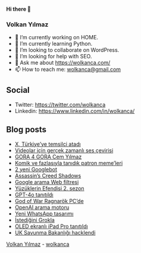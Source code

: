#### Hi there 👋

### Volkan Yılmaz

- 🔭 I’m currently working on HOME.
- 🌱 I’m currently learning Python.
- 👯 I’m looking to collaborate on WordPress.
- 🤔 I’m looking for help with SEO.
- 💬 Ask me about https://wolkanca.com/
- 📫 How to reach me: wolkanca@gmail.com

## Social
- Twitter: https://twitter.com/wolkanca
- Linkedin: https://www.linkedin.com/in/wolkanca/



## Blog posts
<!-- BLOG-POST-LIST:START -->
- [X, Türkiye’ye temsilci atadı](https://wolkanca.com/x-turkiyeye-temsilci-atadi/)
- [Videolar için gerçek zamanlı ses çevirisi](https://wolkanca.com/videolar-icin-gercek-zamanli-ses-cevirisi/)
- [GORA 4 GORA Cem Yılmaz](https://wolkanca.com/gora-4-gora-cem-yilmaz/)
- [Komik ve fazlasıyla tanıdık patron meme’leri](https://wolkanca.com/komik-ve-fazlasiyla-tanidik-patron-memeleri/)
- [2 yeni Googlebot](https://wolkanca.com/2-yeni-googlebot/)
- [Assassin’s Creed Shadows](https://wolkanca.com/assassins-creed-shadows/)
- [Google arama Web filtresi](https://wolkanca.com/google-arama-web-filtresi/)
- [Yüzüklerin Efendisi 2. sezon](https://wolkanca.com/yuzuklerin-efendisi-2-sezon/)
- [GPT-4o tanıtıldı](https://wolkanca.com/gpt-4o-tanitildi/)
- [God of War Ragnarök PC’de](https://wolkanca.com/god-of-war-ragnarok-pcde/)
- [OpenAI arama motoru](https://wolkanca.com/openai-arama-motoru/)
- [Yeni WhatsApp tasarımı](https://wolkanca.com/yeni-whatsapp-tasarimi/)
- [İstediğini Grokla](https://wolkanca.com/istedigini-grokla/)
- [OLED ekranlı iPad Pro tanıtıldı](https://wolkanca.com/oled-ekranli-ipad-pro-tanitildi/)
- [UK Savunma Bakanlığı hacklendi](https://wolkanca.com/uk-savunma-bakanligi-hacklendi/)
<!-- BLOG-POST-LIST:END -->


[Volkan Yılmaz](https://volkanyilmaz.com.tr/) - [wolkanca](https://wolkanca.com/)
